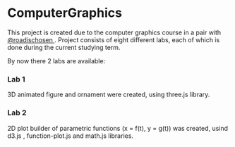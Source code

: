 # ComputerGraphics

This project is created due to the computer graphics course in a pair with <a href="https://github.com/roadischosen"> @roadischosen </a>.
Project consists of eight different labs, each of which is done during the current studying term. 

By now there 2 labs are available: 

<h3>Lab 1</h3>
3D animated figure and ornament were created, using three.js library. 

<h3>Lab 2</h3>
2D plot builder of parametric functions (x = f(t), y = g(t)) was created, usind d3.js , function-plot.js and math.js libraries.
